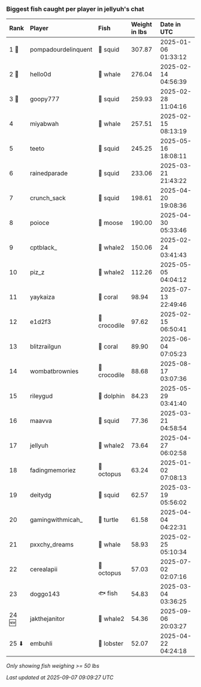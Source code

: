 ### Biggest fish caught per player in jellyuh's chat

| Rank  | Player              | Fish         | Weight in lbs | Date in UTC         |
|:------|:--------------------|:-------------|:--------------|:--------------------|
| 1 🥇  | pompadourdelinquent | 🦑 squid     | 307.87        | 2025-01-06 01:33:12 |
| 2 🥈  | hello0d             | 🐳 whale     | 276.04        | 2025-02-14 04:56:39 |
| 3 🥉  | goopy777            | 🦑 squid     | 259.93        | 2025-02-28 11:04:16 |
| 4     | miyabwah            | 🐳 whale     | 257.51        | 2025-02-15 08:13:19 |
| 5     | teeto               | 🦑 squid     | 245.25        | 2025-05-16 18:08:11 |
| 6     | rainedparade        | 🦑 squid     | 233.06        | 2025-03-21 21:43:22 |
| 7     | crunch_sack         | 🦑 squid     | 198.61        | 2025-04-20 19:08:36 |
| 8     | poioce              | 🫎 moose     | 190.00        | 2025-04-30 05:33:46 |
| 9     | cptblack_           | 🐋 whale2    | 150.06        | 2025-02-24 03:41:43 |
| 10    | piz_z               | 🐋 whale2    | 112.26        | 2025-05-05 04:04:12 |
| 11    | yaykaiza            | 🪸 coral     | 98.94         | 2025-07-13 22:49:46 |
| 12    | e1d2f3              | 🐊 crocodile | 97.62         | 2025-02-15 06:50:41 |
| 13    | blitzrailgun        | 🪸 coral     | 89.90         | 2025-06-04 07:05:23 |
| 14    | wombatbrownies      | 🐊 crocodile | 88.68         | 2025-08-17 03:07:36 |
| 15    | rileygud            | 🐬 dolphin   | 84.23         | 2025-05-29 03:41:40 |
| 16    | maavva              | 🦑 squid     | 77.36         | 2025-03-21 04:58:54 |
| 17    | jellyuh             | 🐋 whale2    | 73.64         | 2025-04-27 06:02:58 |
| 18    | fadingmemoriez      | 🐙 octopus   | 63.24         | 2025-01-02 07:08:13 |
| 19    | deitydg             | 🦑 squid     | 62.57         | 2025-03-19 05:56:02 |
| 20    | gamingwithmicah_    | 🐢 turtle    | 61.58         | 2025-04-04 04:22:31 |
| 21    | pxxchy_dreams       | 🐳 whale     | 58.93         | 2025-02-25 05:10:34 |
| 22    | cerealapii          | 🐙 octopus   | 57.03         | 2025-07-02 02:07:16 |
| 23    | doggo143            | 🐟 fish      | 54.83         | 2025-03-04 03:36:25 |
| 24 🆕 | jakthejanitor       | 🐋 whale2    | 54.36         | 2025-09-06 20:03:27 |
| 25 ⬇  | embuhli             | 🦞 lobster   | 52.07         | 2025-04-22 04:24:18 |

_Only showing fish weighing >= 50 lbs_

_Last updated at 2025-09-07 09:09:27 UTC_